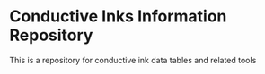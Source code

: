 # Conductive Inks Information Repository

This is a repository for conductive ink data tables and related tools
